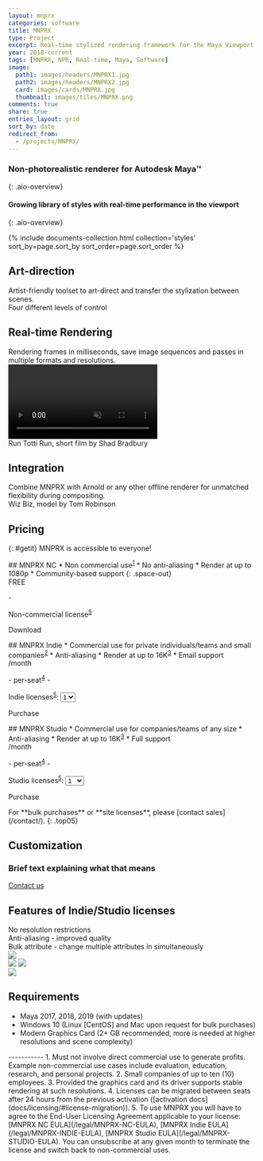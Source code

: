 ```yaml
---
layout: mnprx
categories: software
title: MNPRX
type: Project
excerpt: Real-time stylized rendering framework for the Maya Viewport
year: 2018-current
tags: [MNPRX, NPR, Real-time, Maya, Software]
image:
  path1: images/headers/MNPRX1.jpg
  path2: images/headers/MNPRX2.jpg
  card: images/cards/MNPRX.jpg
  thumbnail: images/tiles/MNPRX.png
comments: true
share: true
entries_layout: grid
sort_by: date
redirect_from:
  - /projects/MNPRX/
---
```




### Non-photorealistic renderer for Autodesk Maya&trade;
{: .aio-overview}

#### Growing library of styles with real-time performance in the viewport
{: .aio-overview}

<!--
<figure class="pull-center">
	<a href=".#getit"><img src="/images/buttons/mnprx_getIt.jpg" alt="image"></a>
  <a href="./release-log"><img src="/images/buttons/mnprx_releaseLog.jpg" alt="image"></a>
  <a href="./docs"><img src="/images/buttons/mnprx_documentation.jpg" alt="image"></a>
  <a href="https://goo.gl/forms/dHDqfQsqY2wuVwXt1"><img src="/images/buttons/mnprx_stayUpToDate.jpg"   alt="image"></a>
</figure>
-->
<div class="aio-overview" markdown="1">

<div class="flex-grid">
  {% include documents-collection.html collection='styles' sort_by=page.sort_by sort_order=page.sort_order %}
</div>

## Art-direction
<div class="aio-section mnprx-art-direction full-width">
<div class="aio-section-transparent-box" markdown="1">
Artist-friendly toolset to art-direct and transfer the stylization between scenes.
</div>
<div class="overview-image-caption"><span>Four different levels of control</span></div>
</div>



## Real-time Rendering
<div class="aio-section full-width">
<div class="aio-section-transparent-box" markdown="1">
Rendering frames in milliseconds, save image sequences and passes in multiple formats and resolutions.
</div>
  <div class="background-video">
    <video autoplay loop muted playsinline>
      <source src="/images/MNPRX/real-time.mp4" type="video/mp4">
    </video>
  </div>
  <div class="overview-image-caption"><span>Run Totti Run, short film by Shad Bradbury</span></div>
</div>


## Integration
<div class="aio-section mnprx-integration full-width">
<div class="aio-section-transparent-box" markdown="1">
Combine MNPRX with Arnold or any other offline renderer for unmatched flexibility during compositing.
</div>
<div class="overview-image-caption"><span>Wiz Biz, model by Tom Robinson</span></div>
</div>


<!--## Customized development through our [R&D packages](/services)
<div class="aio-section mnprx-customization full-width" markdown="1">
<div class="overview-image-caption"><span>Scene stylized by Joan Cabot</span></div>
</div>
</div>
Let us customize and advance our software to fit your desired style and production requirements through our [R&D packages](/services).

If you want a quick **introduction**, please watch our founder introduce the **motivation behind MNPRX** in 6 minutes at [**_SIGGRAPH's Real-Time Live!_**](https://youtu.be/hpuEdXn_M0Q?t=3214) in 2017, it can't get more real than that. Since then, MNPRX has **continued to evolve** and now supports **multiple stylizations** with various **new features**.-->


<!-- FastSpring -->
<script
    id="fsc-api"
    src="https://d1f8f9xcsvx3ha.cloudfront.net/sbl/0.8.0/fastspring-builder.min.js"
    type="text/javascript"
    data-storefront="artineering.onfastspring.com/popup-artineering">
</script>

## Pricing
{: #getit}
MNPRX is accessible to everyone!

<div class="aio-pricing" markdown="1">
<div class="pricing-table">

<div class="pricing-plan" markdown="1">
<i class="fas fa-dove fa-3x"></i>
## MNPRX NC
* Non commercial use<sup><a href="#pricing-disclaimer">1</a></sup>
* No anti-aliasing
* Render at up to 1080<span style="text-transform: none;">p</span>
* Community-based support
{: .space-out}

<!-- price -->
<div class="pricing-price">
<span>FREE</span>
<p> - </p>
</div>

<!-- quantity -->
<div class="pricing-quantity">
<span>Non-commercial license<sup><a href="#pricing-disclaimer">5</a></sup></span>
</div>

<!-- purchase button -->
<a class="btn btn--aio" data-fsc-item-path="mnprx-non-commercial" data-fsc-item-path-value="mnprx-non-commercial" data-fsc-action="Update, Checkout">Download</a>

</div>



<div class="pricing-plan" markdown="1">
<i class="fas fa-home-alt fa-3x"></i>
## MNPRX Indie
* Commercial use for  
private individuals/teams and small companies<sup><a href="#pricing-disclaimer">2</a></sup>
* Anti-aliasing
* Render at up to 16K<sup><a href="#pricing-disclaimer">3</a></sup>
* Email support

<!-- price -->
<div class="pricing-price">
<span data-fsc-item-path="mnprx-indie-subscription" data-fsc-item-price></span><span>/month</span>
<p>- per-seat<sup><a href="#pricing-disclaimer">4</a></sup> -</p>
</div>

<!-- quantity -->
<div class="pricing-quantity">
<span>Indie licenses<sup><a href="#pricing-disclaimer">5</a></sup>: </span>
<select data-fsc-item-path-value="mnprx-indie-subscription" data-fsc-item-quantity-value>
  <option value="1">1</option>
  <option value="2">2</option>
  <option value="3">3</option>
  <option value="5">5</option>
</select>
</div>

<!-- purchase button -->
<a class="btn btn--aio" data-fsc-item-path="mnprx-indie-subscription" data-fsc-item-path-value="mnprx-indie-subscription" data-fsc-action="Update, Checkout">Purchase</a>

</div>



<div class="pricing-plan" markdown="1">
<i class="fab fa-fort-awesome fa-3x"></i>
## MNPRX Studio
* Commercial use  
for companies/teams of any size
* Anti-aliasing
* Render at up to 16K<sup><a href="#pricing-disclaimer">3</a></sup>
* Full support

<!-- price -->
<div class="pricing-price">
<span data-fsc-item-path="mnprx-studio-subscription" data-fsc-item-price></span><span>/month</span>
<p>- per-seat<sup><a href="#pricing-disclaimer">4</a></sup> -</p>
</div>

<!-- quantity -->
<div class="pricing-quantity">
<span>Studio licenses<sup><a href="#pricing-disclaimer">5</a></sup>: </span>
<select data-fsc-item-path-value="mnprx-studio-subscription" data-fsc-item-quantity-value>
  <option value="1">1</option>
  <option value="2">2</option>
  <option value="3">3</option>
  <option value="4">4</option>
  <option value="5">5</option>
  <option value="6">6</option>
  <option value="7">7</option>
  <option value="8">8</option>
  <option value="9">9</option>
  <option value="10">10</option>
</select>
</div>

<!-- purchase button -->
<a class="btn btn--aio" data-fsc-item-path="mnprx-studio-subscription" data-fsc-item-path-value="mnprx-studio-subscription" data-fsc-action="Update, Checkout">Purchase</a>
</div>

</div>
For **bulk purchases** or **site licenses**, please [contact sales](/contact/).
{: .top05}

<!-- Customization -->
<div id="aio-customization">
<div class="customization-table" markdown="1">
<i class="fas fa-pencil-paintbrush fa-3x top1"></i>

## Customization
### Brief text explaining what that means

<a class="btn btn--aio btn-link" href="https://artineering.io/contact/">Contact us</a>
</div>

</div>

</div>

<!-- Comparison -->
## Features of Indie/Studio licenses
<!-- Fancybox Lightbox http://fancyapps.com/fancybox/3/docs/#options -->
<script src="https://cdn.jsdelivr.net/npm/jquery@3.4.1/dist/jquery.min.js"></script>

<link rel="stylesheet" href="https://cdn.jsdelivr.net/gh/fancyapps/fancybox@3.5.7/dist/jquery.fancybox.min.css" />
<script src="https://cdn.jsdelivr.net/gh/fancyapps/fancybox@3.5.7/dist/jquery.fancybox.min.js"></script>

<!-- Comparison header text -->
<div class="license-comparison " markdown="1">
<!-- TODO: Make this markdown by styling p element-->
<div class="comparison-text"> No resolution restrictions </div>
<div class="comparison-text"> Anti-aliasing - improved quality </div>
<div class="comparison-text"> Bulk attribute - change multiple attributes in simultaneously </div>

</div>

<!-- Comparison images -->
<div class="license-comparison ">

<div class="comparison-img">
<a><img src="/images/MNPRX/Resolution_comparison.png"></a>
</div>

<script>
$(function(){
  $("#container2").twentytwenty({
    move_slider_on_hover: true, // Move slider on mouse hover?
  });
});
</script>

<div class="comparison-img">
<div id="container2" style="margin: 0 auto">
  <!-- The before image is first -->
  <img src="/images/MNPRX/comparison/no-AA-copy.png" class="pull-center"/>
  <!-- The after image is last -->
  <img src="/images/MNPRX/comparison/TAA-copy.png" class="pull-center"/>
</div>
</div>

<div class="comparison-img">
<a><img src="/images/MNPRX/bulkAttributeThumbnail.png"></a>
</div>
</div>

</div>

## Requirements
* Maya 2017, 2018, 2019 (with updates)
* Windows 10 (Linux [CentOS] and Mac upon request for bulk purchases)
* Modern Graphics Card (2+ GB recommended, more is needed at higher resolutions and scene complexity)


<!-- footprint -->
<div id="pricing-disclaimer" markdown="1">
-----------
1. Must not involve direct commercial use to generate profits. Example non-commercial use cases include evaluation, education, research, and personal projects.
2. Small companies of up to ten (10) employees.
3. Provided the graphics card and its driver supports stable rendering at such resolutions.
4. Licenses can be migrated between seats after 24 hours from the previous activation ([activation docs](docs/licensing/#license-migration)).
5. To use MNPRX you will have to agree to the End-User Licensing Agreement applicable to your license: [MNPRX NC EULA](/legal/MNPRX-NC-EULA), [MNPRX Indie EULA](/legal/MNPRX-INDIE-EULA), [MNPRX Studio EULA](/legal/MNPRX-STUDIO-EULA). You can unsubscribe at any given month to terminate the license and switch back to non-commercial uses.
</div>
